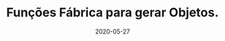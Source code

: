 ---
layout: page
title: "Funções Fábrica para gerar Objetos."
date: 2020-05-27
type: video
description: Neste vídeo mostro como criar objetos com funções fábricas. Isso é muito comum em Javascript e serve para entendermos as funções Contrutoras que falaremos depois.
entry_number: 37
youtube_video_id: kdUB84jCilI
repository: 0037-funcoes-fabrica-curso-js-p5-parte15
has_code: false
has_p5: true
p5_code_id: N7WCujCXt
tags: [Curso Javascript, P5, Objetos]
playlists: [Curso de JavaScript com P5.js]
permalink: /curso-javascript-p5-15/
---